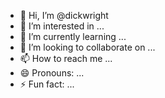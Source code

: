 - 👋 Hi, I’m @dickwright
- 👀 I’m interested in ...
- 🌱 I’m currently learning ...
- 💞️ I’m looking to collaborate on ...
- 📫 How to reach me ...
- 😄 Pronouns: ...
- ⚡ Fun fact: ...

<!---
dickwright/dickwright is a ✨ special ✨ repository because its `README.md` (this file) appears on your GitHub profile.
You can click the Preview link to take a look at your changes.
--->
